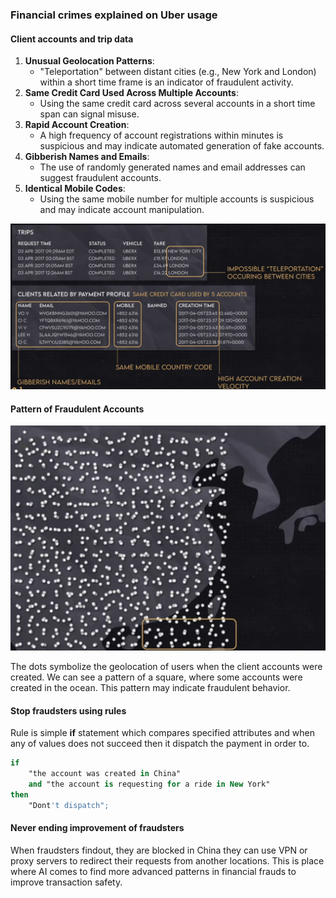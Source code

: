 ### Financial crimes explained on Uber usage

#### Client accounts and trip data

1. **Unusual Geolocation Patterns**:
   - "Teleportation" between distant cities (e.g., New York and London) within a short time frame is an indicator of fraudulent activity.
2. **Same Credit Card Used Across Multiple Accounts**:
   - Using the same credit card across several accounts in a short time span can signal misuse.
3. **Rapid Account Creation**:
   - A high frequency of account registrations within minutes is suspicious and may indicate automated generation of fake accounts.
4. **Gibberish Names and Emails**:
   - The use of randomly generated names and email addresses can suggest fraudulent accounts.
5. **Identical Mobile Codes**:
   - Using the same mobile number for multiple accounts is suspicious and may indicate account manipulation.

![FinancialFrauds-Attributes](../images/FinancialFrauds-Attributes.png)

#### Pattern of Fraudulent Accounts

![FinancialFrauds-Geolocation](../images/FinancialFrauds-Geolocation.png)

The dots symbolize the geolocation of users when the client accounts were created. We can see a pattern of a square, where some accounts were created in the ocean. This pattern may indicate fraudulent behavior.

#### Stop fraudsters using rules

Rule is simple **if** statement which compares specified attributes and when any of values does not succeed then it dispatch the payment in order to.

```pascal
if 
	"the account was created in China"
	and "the account is requesting for a ride in New York"
then
	"Dont't dispatch";
```

#### Never ending improvement of fraudsters

When fraudsters findout, they are blocked in China they can use VPN or proxy servers to redirect their requests from another locations. This is place where AI comes to find more advanced patterns in financial frauds to improve transaction safety.

